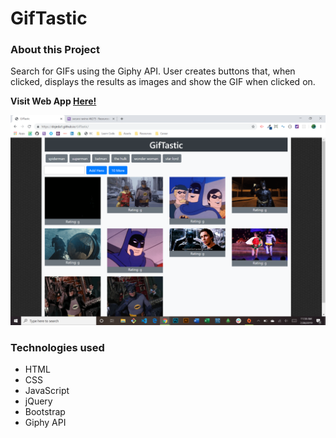 # GifTastic

### About this Project

Search for GIFs using the Giphy API. User creates buttons that, when clicked, displays the results as images and show the GIF when clicked on.

  **Visit Web App [Here!](https://dojeda1.github.io/GifTastic/)**

![Web App Image](./demo.png)

### Technologies used

* HTML
* CSS
* JavaScript
* jQuery
* Bootstrap
* Giphy API
